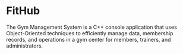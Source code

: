 # FitHub
 The Gym Management System is a C++ console application that uses Object-Oriented techniques to efficiently manage data, membership records, and operations in a gym center for members, trainers, and administrators.
